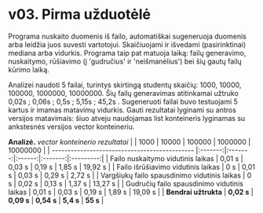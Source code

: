 # v03. Pirma užduotėlė

Programa nuskaito duomenis iš failo, automatiškai sugeneruoja duomenis arba leidžia juos suvesti vartotojui. Skaičiuojami ir išvedami (pasirinktinai) mediana arba vidurkis. Programa taip pat matuoja laiką: failų generavimo, nuskaitymo, rūšiavimo (į 'gudručius' ir 'neišmanėlius') bei šių gautų failų kūrimo laiką.

Analizei naudoti 5 failai, turintys skirtingą studentų skaičių: 1000, 10000, 100000, 1000000, 10000000. Šių failų generavimas atitinkamai užtruko 0,02s ; 0,06s ; 0,5s ; 5,15s ; 45,2s . Sugeneruoti failai buvo testuojami 5 kartus ir imamas matavimų vidurkis. Gauti rezultatai lyginami su antros versijos matavimais: šiuo atveju naudojamas list konteineris lyginamas su ankstesnės versijos vector konteineriu.

**Analizė.** _vector konteinerio rezultatai_
|                                               |  1000   |  10000  | 100000 | 1000000 | 10000000  |
| --------------------------------------------- |:-------:|:-------:|:------:|:-------:|:---------:|
|  Failo nuskaitymo vidutinis laikas            | 0,01 s  |  0,03 s | 0,19 s | 1,85 s  |  19,92 s  |
|  Failo išrūšiavimo vidutinis laikas           | 0 s     |  0,01 s | 0,03 s | 0,29 s  |  2,72 s   |
|  Vargšiukų failo spausdinimo vidutinis laikas | 0 s     |  0,02 s | 0,13 s | 1,37 s  |  13,27 s  |
|  Gudručių failo spausdinimo vidutinis laikas  | 0,01 s  |  0,03 s | 0,19 s | 1,89 s  |  19,09 s  |
|  **Bendrai užtrukta**                             | **0,02 s** |  **0,09 s** | **0,54 s** | **5,4 s** |  **55 s** |


